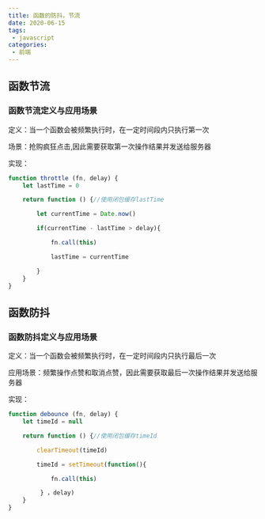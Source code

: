 ```yaml
---
title: 函数的防抖，节流
date: 2020-06-15
tags:
 - javascript
categories:
 - 前端
---
```



## 函数节流

### 函数节流定义与应用场景

定义：当一个函数会被频繁执行时，在一定时间段内只执行第一次

场景：抢购疯狂点击,因此需要获取第一次操作结果并发送给服务器

实现：

```javascript
function throttle (fn, delay) {
    let lastTime = 0

    return function () {//使用闭包缓存lastTime

        let currentTime = Date.now()

        if(currentTime - lastTime > delay){

            fn.call(this)

            lastTime = currentTime

        }
    }
}

```

## 函数防抖

### 函数防抖定义与应用场景

定义：当一个函数会被频繁执行时，在一定时间段内只执行最后一次

应用场景：频繁操作点赞和取消点赞，因此需要获取最后一次操作结果并发送给服务器

实现：

```javascript
function debounce (fn, delay) {
    let timeId = null

    return function () {//使用闭包缓存timeId

        clearTimeout(timeId)

        timeId = setTimeout(function(){

            fn.call(this)

         } ，delay)
    }
}
```
